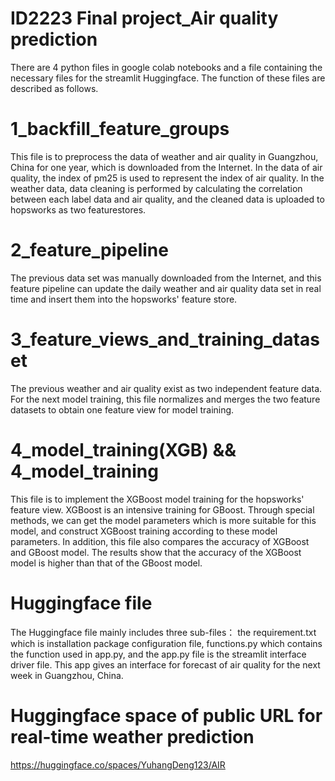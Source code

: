 # ID2223 Final project_Air quality prediction
There are 4 python files in google colab notebooks and a file containing the necessary files for the streamlit Huggingface. The function of these files are described as follows.
# 1_backfill_feature_groups
This file is to preprocess the data of weather and air quality in Guangzhou, China for one year, which is downloaded from the Internet. In the data of air quality, the index of pm25 is used to represent the index of air quality. In the weather data, data cleaning is performed by calculating the correlation between each label data and air quality, and the cleaned data is uploaded to hopsworks as two featurestores.

# 2_feature_pipeline
The previous data set was manually downloaded from the Internet, and this feature pipeline can update the daily weather and air quality data set in real time and insert them into the hopsworks' feature store.

# 3_feature_views_and_training_dataset
The previous weather and air quality exist as two independent feature data. For the next model training, this file normalizes and merges the two feature datasets to obtain one feature view for model training.

# 4_model_training(XGB) && 4_model_training
This file is to implement the XGBoost model training for the hopsworks' feature view. XGBoost is an intensive training for GBoost. Through special methods, we can get the model parameters which is more suitable for this model, and construct XGBoost training according to these model parameters. In addition, this file also compares the accuracy of XGBoost and GBoost model. The results show that the accuracy of the XGBoost model is higher than that of the GBoost model.


# Huggingface file
The Huggingface file mainly includes three sub-files： the requirement.txt which is installation package configuration file, functions.py which contains the function  used in app.py, and the app.py file is the streamlit interface driver file. This app gives an interface for forecast of air quality for the next week in Guangzhou, China.

# Huggingface space of public URL for real-time weather prediction 
https://huggingface.co/spaces/YuhangDeng123/AIR

